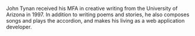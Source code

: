 John Tynan received his MFA in creative writing from the University of Arizona in 1997. In addition to writing poems and stories, he also composes songs and plays the accordion, and makes his living as a web application developer. 